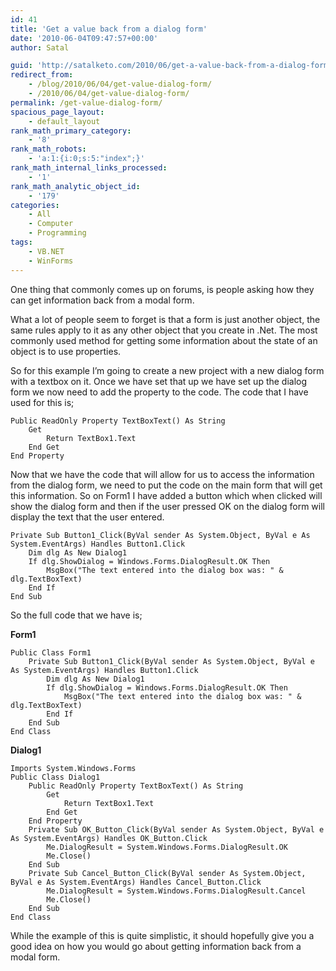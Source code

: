 ```yaml
---
id: 41
title: 'Get a value back from a dialog form'
date: '2010-06-04T09:47:57+00:00'
author: Satal

guid: 'http://satalketo.com/2010/06/get-a-value-back-from-a-dialog-form/'
redirect_from:
    - /blog/2010/06/04/get-value-dialog-form/
    - /2010/06/04/get-value-dialog-form/
permalink: /get-value-dialog-form/
spacious_page_layout:
    - default_layout
rank_math_primary_category:
    - '8'
rank_math_robots:
    - 'a:1:{i:0;s:5:"index";}'
rank_math_internal_links_processed:
    - '1'
rank_math_analytic_object_id:
    - '179'
categories:
    - All
    - Computer
    - Programming
tags:
    - VB.NET
    - WinForms
---
```


One thing that commonly comes up on forums, is people asking how they can get information back from a modal form.

What a lot of people seem to forget is that a form is just another object, the same rules apply to it as any other object that you create in .Net. The most commonly used method for getting some information about the state of an object is to use properties.

So for this example I’m going to create a new project with a new dialog form with a textbox on it. Once we have set that up we have set up the dialog form we now need to add the property to the code. The code that I have used for this is;

```vbnet
Public ReadOnly Property TextBoxText() As String
    Get
        Return TextBox1.Text
    End Get
End Property
```

Now that we have the code that will allow for us to access the information from the dialog form, we need to put the code on the main form that will get this information. So on Form1 I have added a button which when clicked will show the dialog form and then if the user pressed OK on the dialog form will display the text that the user entered.

```vbnet
Private Sub Button1_Click(ByVal sender As System.Object, ByVal e As System.EventArgs) Handles Button1.Click
    Dim dlg As New Dialog1
    If dlg.ShowDialog = Windows.Forms.DialogResult.OK Then
        MsgBox("The text entered into the dialog box was: " & dlg.TextBoxText)
    End If
End Sub
```

So the full code that we have is;

**Form1**

```vbnet
Public Class Form1
    Private Sub Button1_Click(ByVal sender As System.Object, ByVal e As System.EventArgs) Handles Button1.Click
        Dim dlg As New Dialog1
        If dlg.ShowDialog = Windows.Forms.DialogResult.OK Then
            MsgBox("The text entered into the dialog box was: " & dlg.TextBoxText)
        End If
    End Sub
End Class
```

**Dialog1**

```vbnet
Imports System.Windows.Forms
Public Class Dialog1
    Public ReadOnly Property TextBoxText() As String
        Get
            Return TextBox1.Text
        End Get
    End Property
    Private Sub OK_Button_Click(ByVal sender As System.Object, ByVal e As System.EventArgs) Handles OK_Button.Click
        Me.DialogResult = System.Windows.Forms.DialogResult.OK
        Me.Close()
    End Sub
    Private Sub Cancel_Button_Click(ByVal sender As System.Object, ByVal e As System.EventArgs) Handles Cancel_Button.Click
        Me.DialogResult = System.Windows.Forms.DialogResult.Cancel
        Me.Close()
    End Sub
End Class
```

While the example of this is quite simplistic, it should hopefully give you a good idea on how you would go about getting information back from a modal form.